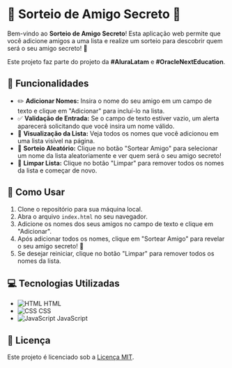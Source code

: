 # 🎉 Sorteio de Amigo Secreto 🎉  

Bem-vindo ao **Sorteio de Amigo Secreto**! Esta aplicação web permite que você adicione amigos a uma lista e realize um sorteio para descobrir quem será o seu amigo secreto! 🥳  

Este projeto faz parte do projeto da **#AluraLatam** e **#OracleNextEducation**.  

## 🌟 Funcionalidades  

- ✏️ **Adicionar Nomes:** Insira o nome do seu amigo em um campo de texto e clique em "Adicionar" para incluí-lo na lista.  
- ✅ **Validação de Entrada:** Se o campo de texto estiver vazio, um alerta aparecerá solicitando que você insira um nome válido.  
- 📜 **Visualização da Lista:** Veja todos os nomes que você adicionou em uma lista visível na página.  
- 🎲 **Sorteio Aleatório:** Clique no botão "Sortear Amigo" para selecionar um nome da lista aleatoriamente e ver quem será o seu amigo secreto!  
- 🧹 **Limpar Lista:** Clique no botão "Limpar" para remover todos os nomes da lista e começar de novo.  

## 🚀 Como Usar  

1. Clone o repositório para sua máquina local.  
2. Abra o arquivo `index.html` no seu navegador.  
3. Adicione os nomes dos seus amigos no campo de texto e clique em "Adicionar".  
4. Após adicionar todos os nomes, clique em "Sortear Amigo" para revelar o seu amigo secreto! 🎁  
5. Se desejar reiniciar, clique no botão "Limpar" para remover todos os nomes da lista.  

## 💻 Tecnologias Utilizadas  

- ![HTML](https://img.icons8.com/color/48/000000/html-5.png) HTML  
- ![CSS](https://img.icons8.com/color/48/000000/css3.png) CSS  
- ![JavaScript](https://img.icons8.com/color/48/000000/javascript.png) JavaScript  

## 📄 Licença  

Este projeto é licenciado sob a [Licença MIT](https://opensource.org/licenses/MIT).  
